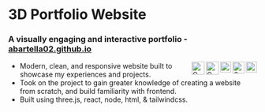 # 3D Portfolio Website
### A visually engaging and interactive portfolio - [abartella02.github.io][website]
[<img align="right" alt="C" width="22px" src="https://www.mycplus.com/mycplus/wp-content/uploads/2008/09/JavaScript.png" />][js][<img align="right" alt="C" width="24px" src="https://www.w3.org/html/logo/downloads/HTML5_Badge_512.png" />][html][<img align="right" alt="C" width="22px" src="https://camo.githubusercontent.com/119b29ca4b9d31cf3969a94eb57fcfbbea0879b493c09c89dc6d4b7fb9e0dc37/68747470733a2f2f63646e2e776f726c64766563746f726c6f676f2e636f6d2f6c6f676f732f6373732d332e737667" />][css][<img align="right" alt="C" width="26px" src="https://upload.wikimedia.org/wikipedia/commons/thumb/a/a7/React-icon.svg/2300px-React-icon.svg.png" />][react] 
[<img align="right" alt="C" width="26px" src="https://upload.wikimedia.org/wikipedia/commons/thumb/f/f1/Vitejs-logo.svg/2078px-Vitejs-logo.svg.png" />][vite]
- Modern, clean, and responsive website built to showcase my experiences and projects.
- Took on the project to gain greater knowledge of creating a website from scratch, and build familiarity with frontend.
- Built using three.js, react, node, html, & tailwindcss.


[js]: https://javascript.com/
[html]: https://www.w3.org/standards/webdesign/htmlcss
[css]: https://www.w3.org/Style/CSS/Overview.en.html/
[react]: https://react.dev/
[vite]: https://vitejs.dev/
[website]: https://abartella02.github.io/
